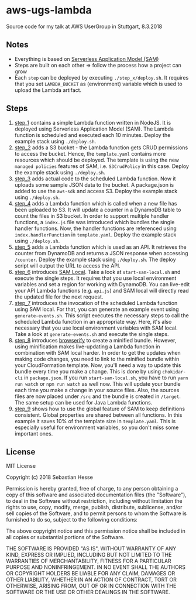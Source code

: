 # aws-ugs-lambda
Source code for my talk at AWS UserGroup in Stuttgart, 8.3.2018


## Notes
- Everything is based on [Serverless Application Model (SAM)](https://github.com/awslabs/serverless-application-model)
- Steps are built on each other => follow the process how a project can grow
- Each `step` can be deployed by executing `./step_x/deploy.sh`.
It requires that you set `LAMBDA_BUCKET` as (environment) variable which is used to upload the Lambda artifact.


## Steps
1. [step_1](./step_1) contains a simple Lambda function written in NodeJS.
It is deployed using Serverless Application Model (SAM).
The Lambda function is scheduled and executed each 10 minutes.
Deploy the example stack using `./deploy.sh`.
2. [step_2](./step_2) adds a S3 bucket - the Lambda function gets CRUD permissions to access the bucket.
Hence, the `template.yaml` contains more resources which should be deployed.
The template is using the new `managed policies` features of SAM, i.e. `S3CrudPolicy` in this case.
Deploy the example stack using `./deploy.sh`.
3. [step_3](./step_3) adds actual code to the scheduled Lambda function.
Now it uploads some sample JSON data to the bucket.
A package.json is added to use the `aws-sdk` and access S3.
Deploy the example stack using `./deploy.sh`.
4. [step_4](./step_4) adds a Lambda function which is called when a new file has been uploaded to S3.
It will update a counter in a DynamoDB table to count the files in S3 bucket.
In order to support multiple handler functions, a `index.js` file was introduced which bundles the single handler functions.
Now, the handler functions are referenced using `index.handlerFunction` in `template.yaml`.
Deploy the example stack using `./deploy.sh`.
5. [step_5](./step_5) adds a Lambda function which is used as an API.
It retrieves the counter from DynamoDB and returns a JSON response when accessing `/counter`.
Deploy the example stack using `./deploy.sh`.
The deploy script will output the URL to access the API.
6. [step_6](./step_6) introduces [SAM Local](https://github.com/awslabs/aws-sam-local).
Take a look at `start-sam-local.sh` and execute the single steps.
It requires that you use local environment variables and set a region for working with DynamoDB.
You can live-edit your API Lambda functions (e.g. `api.js`) and SAM local will directly read the updated file for the next request.
7. [step_7](./step_7) introduces the invocation of the scheduled Lambda function using SAM local.
For that, you can generate an example event using `generate-events.sh`.
This script executes the necessary steps to call the scheduled Lambda function in an appropriate way.
Here, it's also necessary that you use local environment variables with SAM local.
Take a look at `generate-events.sh` and execute the single steps.
8. [step_8](./step_8) introduces [browserify](http://browserify.org/) to create a minified bundle.
However, using minification makes live-updating a Lambda function in combination with SAM local harder.
In order to get the updates when making code changes, you need to link to the minified bundle within your CloudFormation template.
Now, you'll need a way to update this bundle every time you make a change.
This is done by using `chokidar-cli` in `package.json`.
If you run `start-sam-local.sh`, you have to run `yarn run watch` or `npm run watch` as well now.
This will update your bundle each time you make a change in your source files.
Also, the sources files are now placed under `/src` and the bundle is created in `/target`.
The same setup can be used for Java Lambda functions.
9. [step_9](./step_9) shows how to use the global feature of SAM to keep definitions consistent.
Global properties are shared between all functions.
In this example it saves 10% of the template size in `template.yaml`.
This is especially useful for environment variables, so you don't miss some important ones.


## License

MIT License

Copyright (c) 2018 Sebastian Hesse

Permission is hereby granted, free of charge, to any person obtaining a copy
of this software and associated documentation files (the "Software"), to deal
in the Software without restriction, including without limitation the rights
to use, copy, modify, merge, publish, distribute, sublicense, and/or sell
copies of the Software, and to permit persons to whom the Software is
furnished to do so, subject to the following conditions:

The above copyright notice and this permission notice shall be included in all
copies or substantial portions of the Software.

THE SOFTWARE IS PROVIDED "AS IS", WITHOUT WARRANTY OF ANY KIND, EXPRESS OR
IMPLIED, INCLUDING BUT NOT LIMITED TO THE WARRANTIES OF MERCHANTABILITY,
FITNESS FOR A PARTICULAR PURPOSE AND NONINFRINGEMENT. IN NO EVENT SHALL THE
AUTHORS OR COPYRIGHT HOLDERS BE LIABLE FOR ANY CLAIM, DAMAGES OR OTHER
LIABILITY, WHETHER IN AN ACTION OF CONTRACT, TORT OR OTHERWISE, ARISING FROM,
OUT OF OR IN CONNECTION WITH THE SOFTWARE OR THE USE OR OTHER DEALINGS IN THE
SOFTWARE.

